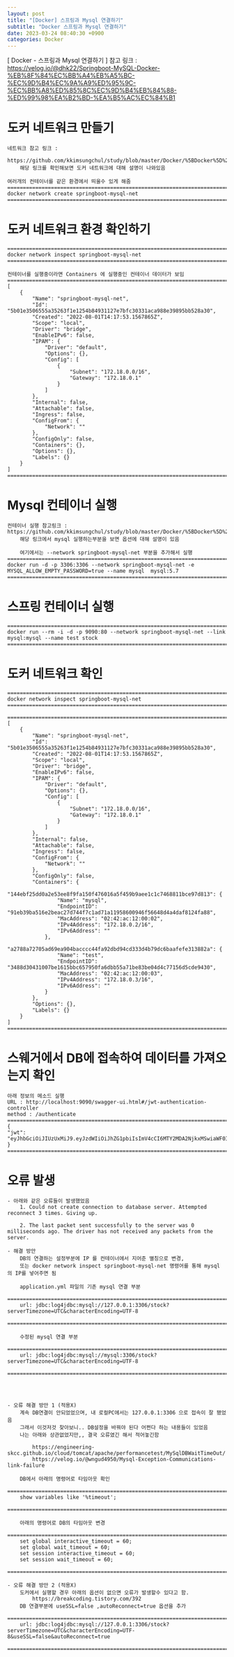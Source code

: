 ```yaml
---
layout: post
title: "[Docker] 스프링과 Mysql 연결하기"
subtitle: "Docker 스프링과 Mysql 연결하기"
date: 2023-03-24 08:40:30 +0900
categories: Docker
---
```

[ Docker - 스프링과 Mysql 연결하기 ]
	참고 링크 : 
		https://velog.io/@dhk22/Springboot-MySQL-Docker-%EB%8F%84%EC%BB%A4%EB%A5%BC-%EC%9D%B4%EC%9A%A9%ED%95%9C-%EC%BB%A8%ED%85%8C%EC%9D%B4%EB%84%88-%ED%99%98%EA%B2%BD-%EA%B5%AC%EC%84%B1
		

# 도커 네트워크 만들기
	네트워크 참고 링크 : 
		https://github.com/kkimsungchul/study/blob/master/Docker/%5BDocker%5D%20%EB%8F%84%EC%BB%A4%20%EB%84%A4%ED%8A%B8%EC%9B%8C%ED%81%AC%20%EB%A7%8C%EB%93%A4%EA%B8%B0.txt
		해당 링크를 확인해보면 도커 네트워크에 대해 설명이 나와있음

	여러개의 컨테이너를 같은 환경에서 띄울수 있게 해줌
	======================================================================================================
	docker network create springboot-mysql-net
	======================================================================================================
	

# 도커 네트워크 환경 확인하기

	======================================================================================================
	docker network inspect springboot-mysql-net
	======================================================================================================
	
	컨테이너를 실행중이라면 Containers 에 실행중인 컨테이너 데이터가 보임
	======================================================================================================
	[
		{
			"Name": "springboot-mysql-net",
			"Id": "5b01e3506555a35263f1e1254b84931127e7bfc30331aca988e39895bb528a30",
			"Created": "2022-08-01T14:17:53.1567865Z",
			"Scope": "local",
			"Driver": "bridge",
			"EnableIPv6": false,
			"IPAM": {
				"Driver": "default",
				"Options": {},
				"Config": [
					{
						"Subnet": "172.18.0.0/16",
						"Gateway": "172.18.0.1"
					}
				]
			},
			"Internal": false,
			"Attachable": false,
			"Ingress": false,
			"ConfigFrom": {
				"Network": ""
			},
			"ConfigOnly": false,
			"Containers": {},
			"Options": {},
			"Labels": {}
		}
	]
	======================================================================================================

# Mysql 컨테이너 실행
	컨테이너 실행 참고링크 : https://github.com/kkimsungchul/study/blob/master/Docker/%5BDocker%5D%20%EB%8F%84%EC%BB%A4%EC%9D%98%20%EC%98%88%EC%A0%9C.txt
		해당 링크에서 mysql 실행하는부분을 보면 옵션에 대해 설명이 있음

		여기에서는 --network springboot-mysql-net 부분을 추가해서 실행
	======================================================================================================
	docker run -d -p 3306:3306 --network springboot-mysql-net -e MYSQL_ALLOW_EMPTY_PASSWORD=true --name mysql  mysql:5.7
	======================================================================================================


# 스프링 컨테이너 실행

	======================================================================================================
	docker run --rm -i -d -p 9090:80 --network springboot-mysql-net --link mysql:mysql --name test stock
	======================================================================================================

# 도커 네트워크 확인
	======================================================================================================
	docker network inspect springboot-mysql-net
	======================================================================================================
	
	======================================================================================================
	[
		{
			"Name": "springboot-mysql-net",
			"Id": "5b01e3506555a35263f1e1254b84931127e7bfc30331aca988e39895bb528a30",
			"Created": "2022-08-01T14:17:53.1567865Z",
			"Scope": "local",
			"Driver": "bridge",
			"EnableIPv6": false,
			"IPAM": {
				"Driver": "default",
				"Options": {},
				"Config": [
					{
						"Subnet": "172.18.0.0/16",
						"Gateway": "172.18.0.1"
					}
				]
			},
			"Internal": false,
			"Attachable": false,
			"Ingress": false,
			"ConfigFrom": {
				"Network": ""
			},
			"ConfigOnly": false,
			"Containers": {
				"144ebf25dd0a2e53ee8f9fa150f476016a5f459b9aee1c1c7468811bce97d813": {
					"Name": "mysql",
					"EndpointID": "91eb39ba516e2beac27d744f7c1ad71a11958600946f56648d4a4daf8124fa88",
					"MacAddress": "02:42:ac:12:00:02",
					"IPv4Address": "172.18.0.2/16",
					"IPv6Address": ""
				},
				"a2788a72705ad69ea904bacccc44fa92dbd94cd333d4b79dc6baafefe313882a": {
					"Name": "test",
					"EndpointID": "3488d30431007be1615bbc657950fa6dbb55a71be83be04d4c77156d5cde9430",
					"MacAddress": "02:42:ac:12:00:03",
					"IPv4Address": "172.18.0.3/16",
					"IPv6Address": ""
				}
			},
			"Options": {},
			"Labels": {}
		}
	]
	======================================================================================================


# 스웨거에서 DB에 접속하여 데이터를 가져오는지 확인
	아래 정보의 메소드 실행
	URL : http://localhost:9090/swagger-ui.html#/jwt-authentication-controller
	method : /authenticate
	======================================================================================================
	{
	"jwt": "eyJhbGciOiJIUzUxMiJ9.eyJzdWIiOiJhZG1pbiIsImV4cCI6MTY2MDA2NjkxMSwiaWF0IjoxNjYwMDQ4OTExfQ.xnnimfjegx_7w748VWvoiNxvuAANP_8Lpvv0Jgjrc76nKiqlBblkjrOc7VV1J_OtZPVAubM5ZhmUdDt1dn5g1A"
	}
	======================================================================================================
	

# 오류 발생

	- 아래와 같은 오류들이 발생했었음
		1. Could not create connection to database server. Attempted reconnect 3 times. Giving up.

		2. The last packet sent successfully to the server was 0 milliseconds ago. The driver has not received any packets from the server.

	- 해결 방안
		DB의 연결하는 설정부분에 IP 를 컨테이너에서 지어준 별칭으로 변경,
		또는 docker network inspect springboot-mysql-net 명령어를 통해 mysql 의 IP를 넣어주면 됨

		application.yml 파일의 기존 mysql 연결 부분
		======================================================================================================
		url: jdbc:log4jdbc:mysql://127.0.0.1:3306/stock?serverTimezone=UTC&characterEncoding=UTF-8
		======================================================================================================

		수정된 mysql 연결 부분
		======================================================================================================
		url: jdbc:log4jdbc:mysql://mysql:3306/stock?serverTimezone=UTC&characterEncoding=UTF-8
		======================================================================================================




	- 오류 해결 방안 1 (적용X)
		계속 DB연결이 안되었었으며, 내 로컬PC에서는 127.0.0.1:3306 으로 접속이 잘 됐었음
		그래서 이것저것 찾아보니.. DB설정을 바꿔야 된다 어쩐다 하는 내용들이 있었음
		나는 아래와 상관없었지만,, 결국 오류였긴 해서 적어놓긴함
	
			https://engineering-skcc.github.io/cloud/tomcat/apache/performancetest/MySqlDBWaitTimeOut/
			https://velog.io/@wngud4950/Mysql-Exception-Communications-link-failure

		DB에서 아래의 명령어로 타임아웃 확인
		======================================================================================================
		show variables like '%timeout';
		======================================================================================================
		
		아래의 명령어로 DB의 타임아웃 변경
		======================================================================================================
		set global interactive_timeout = 60;
		set global wait_timeout = 60;
		set session interactive_timeout = 60;
		set session wait_timeout = 60;
		======================================================================================================

	- 오류 해결 방안 2 (적용X)
		도커에서 실행할 경우 아래의 옵션이 없으면 오류가 발생할수 있다고 함.
			https://breakcoding.tistory.com/392
		DB 연결부분에 useSSL=false ,autoReconnect=true 옵션을 추가
		======================================================================================================
		url: jdbc:log4jdbc:mysql://127.0.0.1:3306/stock?serverTimezone=UTC&characterEncoding=UTF-8&useSSL=false&autoReconnect=true
		======================================================================================================                                                                                                                                                                                                                                                                                                                                                                                                                                                                                                                                                                                                                                                                                                                                                                                                                                                                                                                                                                                                                                                                                                                                                                                                                                                                                                                                                                                                                                                                                                                                                                                                                                                                                                                                                                                                                                                                                                                                                                                                                                                                                                                                                                                                                                                                                                                                                                                                                                                                                                                                                                                                                                                                                                                                                                                                                                                                                                                                                                                                                                                                                                                                                                                                                                                                                                                                                                                                                                                                                                                                                                                                                                                                                                                                                                                                                                                                                                                                                                                                                                                                                                                                                                                                                                                                                                                                                                                                                                                                                                                                                                                                                                                                                                                                                                                                                                                                                                                                                                                                                                                                                                                                                                                                                                                                                                                                                                                                                                                                                                                                                                                                                                                                                                                                                                                                                                                                                                                                                                                                                                                                                                                                                                                                                                                                                                                                                                                                                                                                                                                                                                                                                                                                                                                                                                                                                                                                                                                                                                                                                                                                                                                                                                                                                                                                                                                                                                                                                                                                                                                                                                                                                                                                                                                                                                                                                                                                                                                                                                                                                                                                                                                                                                                                                                                                                                                                                                                                                                                                                                                                                                                                                   
